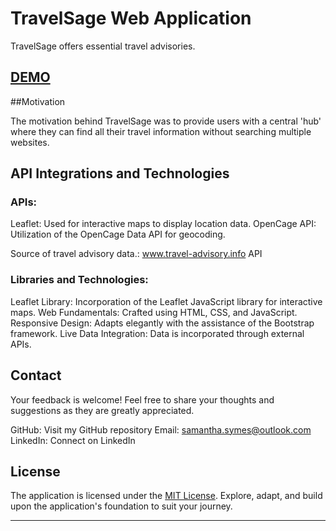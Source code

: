 # TravelSage Web Application

TravelSage offers essential travel advisories.

## [DEMO](http://ssymes-dev.github.io)


##Motivation

The motivation behind TravelSage was to provide users with a central 'hub' where they can find all their travel information without searching multiple websites.


## API Integrations and Technologies
### APIs:
Leaflet: Used for interactive maps to display location data.
OpenCage API: Utilization of the OpenCage Data API for geocoding.

Source of travel advisory data.: www.travel-advisory.info API

### Libraries and Technologies:
Leaflet Library: Incorporation of the Leaflet JavaScript library for interactive maps.
Web Fundamentals: Crafted using HTML, CSS, and JavaScript.
Responsive Design: Adapts elegantly with the assistance of the Bootstrap framework.
Live Data Integration: Data is incorporated through external APIs.

## Contact
Your feedback is welcome! Feel free to share your thoughts and suggestions as they are greatly appreciated.

GitHub: Visit my GitHub repository
Email: samantha.symes@outlook.com
LinkedIn: Connect on LinkedIn

## License

The application is licensed under the [MIT License](LICENSE). Explore, adapt, and build upon the application's foundation to suit your journey.

---
